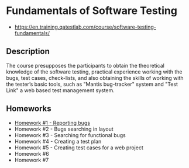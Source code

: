 # Fundamentals of Software Testing
- https://en.training.qatestlab.com/course/software-testing-fundamentals/

## Description
The course presupposes the participants to obtain the theoretical knowledge of the software testing, practical experience working with the bugs, test cases, check-lists, and also obtaining the skills of working with the tester’s basic tools, such as "Mantis bug-tracker" system and "Test Link" a web based test management system.

## Homeworks
- [Homework #1 - Reporting bugs](/Fundamentals_of_Software_Testing/Homework_1)
- Homework #2 - Bugs searching in layout
- Homework #3 - Searching for functional bugs
- Homework #4 - Creating a test plan
- Homework #5 - Creating test cases for a web project
- Homework #6
- Homework #7
